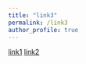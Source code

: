 ```yaml
---
title: "link3"
permalink: /link3
author_profile: true
---
```


[link1](../link1.md)
[link2](../link2.md)